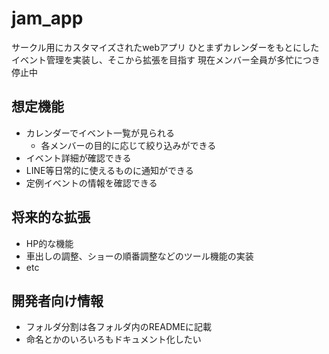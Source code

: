 # jam_app
サークル用にカスタマイズされたwebアプリ
ひとまずカレンダーをもとにしたイベント管理を実装し、そこから拡張を目指す
現在メンバー全員が多忙につき停止中
## 想定機能
- カレンダーでイベント一覧が見られる
  - 各メンバーの目的に応じて絞り込みができる
- イベント詳細が確認できる
- LINE等日常的に使えるものに通知ができる
- 定例イベントの情報を確認できる

## 将来的な拡張
- HP的な機能
- 車出しの調整、ショーの順番調整などのツール機能の実装
- etc

## 開発者向け情報
- フォルダ分割は各フォルダ内のREADMEに記載
- 命名とかのいろいろもドキュメント化したい
